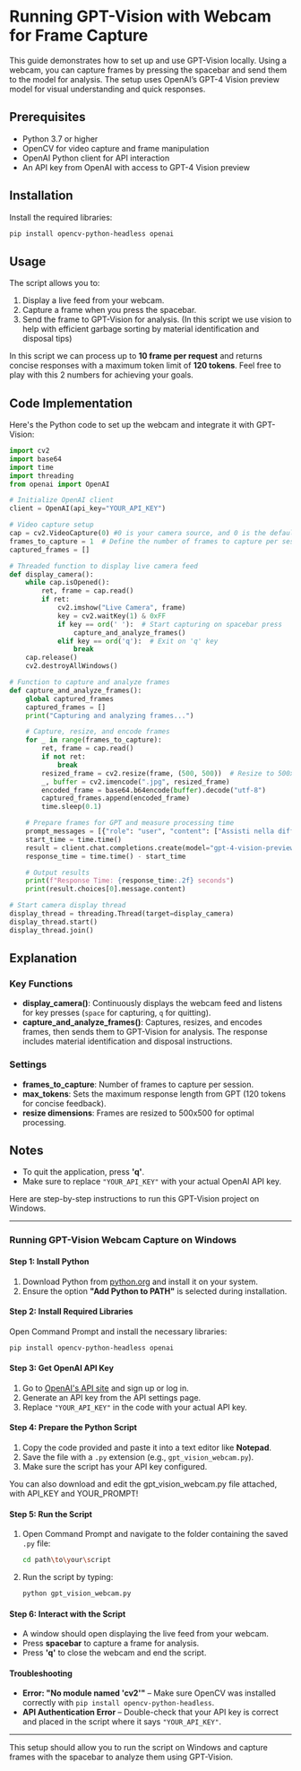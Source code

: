 # Running GPT-Vision with Webcam for Frame Capture

This guide demonstrates how to set up and use GPT-Vision locally. Using a webcam, you can capture frames by pressing the spacebar and send them to the model for analysis. The setup uses OpenAI’s GPT-4 Vision preview model for visual understanding and quick responses.

## Prerequisites

- Python 3.7 or higher
- OpenCV for video capture and frame manipulation
- OpenAI Python client for API interaction
- An API key from OpenAI with access to GPT-4 Vision preview

## Installation

Install the required libraries:
```bash
pip install opencv-python-headless openai
```

## Usage

The script allows you to:
1. Display a live feed from your webcam.
2. Capture a frame when you press the spacebar.
3. Send the frame to GPT-Vision for analysis. (In this script we use vision to help with efficient garbage sorting by material identification and disposal tips)

In this script we can process up to **10 frame per request** and returns concise responses with a maximum token limit of **120 tokens**.
Feel free to play with this 2 numbers for achieving your goals.

## Code Implementation

Here's the Python code to set up the webcam and integrate it with GPT-Vision:

```python
import cv2
import base64
import time
import threading
from openai import OpenAI

# Initialize OpenAI client
client = OpenAI(api_key="YOUR_API_KEY")

# Video capture setup
cap = cv2.VideoCapture(0) #0 is your camera source, and 0 is the default, if you encounter issues, usually with USB webcams, try other numbers.
frames_to_capture = 1  # Define the number of frames to capture per session
captured_frames = []

# Threaded function to display live camera feed
def display_camera():
    while cap.isOpened():
        ret, frame = cap.read()
        if ret:
            cv2.imshow("Live Camera", frame)
            key = cv2.waitKey(1) & 0xFF
            if key == ord(' '):  # Start capturing on spacebar press
                capture_and_analyze_frames()
            elif key == ord('q'):  # Exit on 'q' key
                break
    cap.release()
    cv2.destroyAllWindows()

# Function to capture and analyze frames
def capture_and_analyze_frames():
    global captured_frames
    captured_frames = []
    print("Capturing and analyzing frames...")

    # Capture, resize, and encode frames
    for _ in range(frames_to_capture):
        ret, frame = cap.read()
        if not ret:
            break
        resized_frame = cv2.resize(frame, (500, 500))  # Resize to 500x500
        _, buffer = cv2.imencode(".jpg", resized_frame)
        encoded_frame = base64.b64encode(buffer).decode("utf-8")
        captured_frames.append(encoded_frame)
        time.sleep(0.1)

    # Prepare frames for GPT and measure processing time
    prompt_messages = [{"role": "user", "content": ["Assisti nella differenziazione dei rifiuti analizzando i materiali nell'immagine: identifica il materiale o i materiali e fornisci istruzioni di smaltimento. Risposta secca, no yapping", *[{"image": x, "resize": 500} for x in captured_frames]]}]
    start_time = time.time()
    result = client.chat.completions.create(model="gpt-4-vision-preview", messages=prompt_messages, max_tokens=120)
    response_time = time.time() - start_time

    # Output results
    print(f"Response Time: {response_time:.2f} seconds")
    print(result.choices[0].message.content)

# Start camera display thread
display_thread = threading.Thread(target=display_camera)
display_thread.start()
display_thread.join()
```

## Explanation

### Key Functions

- **display_camera()**: Continuously displays the webcam feed and listens for key presses (`space` for capturing, `q` for quitting).
- **capture_and_analyze_frames()**: Captures, resizes, and encodes frames, then sends them to GPT-Vision for analysis. The response includes material identification and disposal instructions.

### Settings

- **frames_to_capture**: Number of frames to capture per session.
- **max_tokens**: Sets the maximum response length from GPT (120 tokens for concise feedback).
- **resize dimensions**: Frames are resized to 500x500 for optimal processing.

## Notes

- To quit the application, press **'q'**.
- Make sure to replace `"YOUR_API_KEY"` with your actual OpenAI API key.

Here are step-by-step instructions to run this GPT-Vision project on Windows.

--------------------------------------------------------------

### Running GPT-Vision Webcam Capture on Windows

#### Step 1: Install Python

1. Download Python from [python.org](https://www.python.org/downloads/) and install it on your system. 
2. Ensure the option **"Add Python to PATH"** is selected during installation.

#### Step 2: Install Required Libraries

Open Command Prompt and install the necessary libraries:
```bash
pip install opencv-python-headless openai
```

#### Step 3: Get OpenAI API Key

1. Go to [OpenAI's API site](https://platform.openai.com/) and sign up or log in.
2. Generate an API key from the API settings page.
3. Replace `"YOUR_API_KEY"` in the code with your actual API key.

#### Step 4: Prepare the Python Script

1. Copy the code provided and paste it into a text editor like **Notepad**.
2. Save the file with a `.py` extension (e.g., `gpt_vision_webcam.py`).
3. Make sure the script has your API key configured.

You can also download and edit the gpt_vision_webcam.py file attached, with API_KEY and YOUR_PROMPT!

#### Step 5: Run the Script

1. Open Command Prompt and navigate to the folder containing the saved `.py` file:
    ```bash
    cd path\to\your\script
    ```
2. Run the script by typing:
    ```bash
    python gpt_vision_webcam.py
    ```

#### Step 6: Interact with the Script

- A window should open displaying the live feed from your webcam.
- Press **spacebar** to capture a frame for analysis.
- Press **'q'** to close the webcam and end the script.

#### Troubleshooting

- **Error: "No module named 'cv2'"** – Make sure OpenCV was installed correctly with `pip install opencv-python-headless`.
- **API Authentication Error** – Double-check that your API key is correct and placed in the script where it says `"YOUR_API_KEY"`.

---

This setup should allow you to run the script on Windows and capture frames with the spacebar to analyze them using GPT-Vision.
